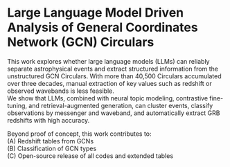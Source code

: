 # Large Language Model Driven Analysis of General Coordinates Network (GCN) Circulars

This work explores whether large language models (LLMs) can reliably separate astrophysical events and extract structured information from the unstructured GCN Circulars. With more than 40,500 Circulars accumulated over three decades, manual extraction of key values such as redshift or observed wavebands is less feasible.<br>
We show that LLMs, combined with neural topic modeling, contrastive fine-tuning, and retrieval-augmented generation, can cluster events, classify observations by messenger and waveband, and automatically extract GRB redshifts with high accuracy.

Beyond proof of concept, this work contributes to:<br> 
(A) Redshift tables from GCNs <br> 
(B) Classification of GCN types <br> 
(C) Open-source release of all codes and extended tables
